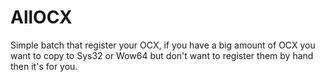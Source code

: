 # AllOCX
Simple batch that register your OCX, if you have a big amount of OCX you want to copy to Sys32 or Wow64 but don't want to register them by hand then it's for you.
